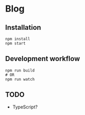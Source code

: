 # Blog

## Installation

```
npm install
npm start
```

## Development workflow
```
npm run build
# OR
npm run watch
```

## TODO

* TypeScript?
